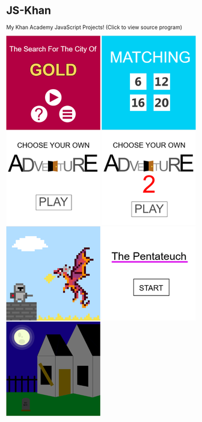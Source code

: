 # JS-Khan 
My Khan Academy JavaScript Projects!
(Click to view source program)

[<img src="images/CityOfGold" width = 250 height = 250>](https://www.khanacademy.org/computer-programming/search-for-the-city-of-gold-game/6341446836453376) <img src="images/Matching" width = 250 height = 250><img src="images/CYOA(1)" width = 250 height = 250> <img src="images/CYOA(2)" width = 250 height = 250> <img src="images/KnightPixelArt" width = 250 height = 250> <img src="images/Pentateuch" width = 250 height = 250> <img src="images/SpookyHouse" width = 250 height = 250>  
